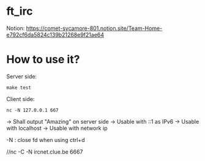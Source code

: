 # ft_irc

Notion: https://comet-sycamore-801.notion.site/Team-Home-e792cf6da5824c139b21268e9f21ae64

# How to use it?

Server side:
```
make test
```

Client side:
```
nc -N 127.0.0.1 667
```
-> Shall output "Amazing" on server side
-> Usable with ::1 as IPv6
-> Usable with localhost
-> Usable with network ip

-N : close fd when using ctrl+d


//nc -C -N ircnet.clue.be 6667